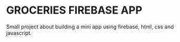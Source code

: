 # GROCERIES FIREBASE APP

Small project about building a mini app using firebase, html, css and javascript.